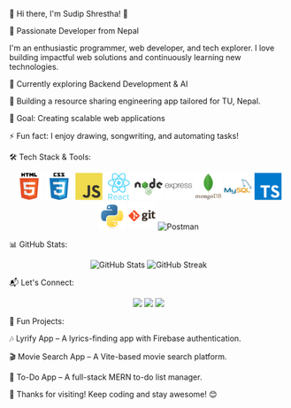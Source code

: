 🌟 Hi there, I'm Sudip Shrestha! 👋

🚀 Passionate Developer from Nepal

I'm an enthusiastic programmer, web developer, and tech explorer. I love building impactful web solutions and continuously learning new technologies.

🌱 Currently exploring Backend Development & AI

🔭 Building a resource sharing engineering app tailored for TU, Nepal.

🎯 Goal: Creating scalable web applications

⚡ Fun fact: I enjoy drawing, songwriting, and automating tasks!


🛠️ Tech Stack & Tools:

<p align="center"> 
  <img src="https://raw.githubusercontent.com/devicons/devicon/master/icons/html5/html5-original-wordmark.svg" alt="HTML5" width="50" height="50"/>
  <img src="https://raw.githubusercontent.com/devicons/devicon/master/icons/css3/css3-original-wordmark.svg" alt="CSS3" width="50" height="50"/>
  <img src="https://raw.githubusercontent.com/devicons/devicon/master/icons/javascript/javascript-original.svg" alt="JavaScript" width="50" height="50"/>
  <img src="https://raw.githubusercontent.com/devicons/devicon/master/icons/react/react-original-wordmark.svg" alt="React" width="50" height="50"/>
  <img src="https://raw.githubusercontent.com/devicons/devicon/master/icons/nodejs/nodejs-original-wordmark.svg" alt="Node.js" width="50" height="50"/>
  <img src="https://raw.githubusercontent.com/devicons/devicon/master/icons/express/express-original-wordmark.svg" alt="Express.js" width="50" height="50"/>
  <img src="https://raw.githubusercontent.com/devicons/devicon/master/icons/mongodb/mongodb-original-wordmark.svg" alt="MongoDB" width="50" height="50"/>
  <img src="https://raw.githubusercontent.com/devicons/devicon/master/icons/mysql/mysql-original-wordmark.svg" alt="MySQL" width="50" height="50"/>
  <img src="https://raw.githubusercontent.com/devicons/devicon/master/icons/typescript/typescript-original.svg" alt="TypeScript" width="50" height="50"/>
  <img src="https://raw.githubusercontent.com/devicons/devicon/master/icons/python/python-original.svg" alt="Python" width="50" height="50"/>
  <img src="https://raw.githubusercontent.com/devicons/devicon/master/icons/git/git-original-wordmark.svg" alt="Git" width="50" height="50"/>
  <img src="https://www.vectorlogo.zone/logos/getpostman/getpostman-icon.svg" alt="Postman" width="50" height="50"/>
</p>

📊 GitHub Stats:

<p align="center">
  <img src="https://github-readme-stats.vercel.app/api?username=SUDIP10K89&show_icons=true&theme=radical" alt="GitHub Stats" width="90%"/>
  <img src="https://github-readme-streak-stats.herokuapp.com/?user=SUDIP10K89&theme=radical" alt="GitHub Streak" width="90%"/>
</p>

📬 Let's Connect:

<p align="center">
  <a href="https://linkedin.com/in/yourprofile"><img src="https://img.shields.io/badge/-LinkedIn-blue?style=for-the-badge&logo=linkedin&logoColor=white"/></a>
  <a href="https://twitter.com/yourhandle"><img src="https://img.shields.io/badge/-Twitter-blue?style=for-the-badge&logo=twitter&logoColor=white"/></a>
  <a href="https://yourportfolio.com"><img src="https://img.shields.io/badge/-Portfolio-black?style=for-the-badge&logo=web&logoColor=white"/></a>
</p>

🎵 Fun Projects:

🎶 Lyrify App – A lyrics-finding app with Firebase authentication.

🎬 Movie Search App – A Vite-based movie search platform.

📅 To-Do App – A full-stack MERN to-do list manager.


🚀 Thanks for visiting! Keep coding and stay awesome! 😊

